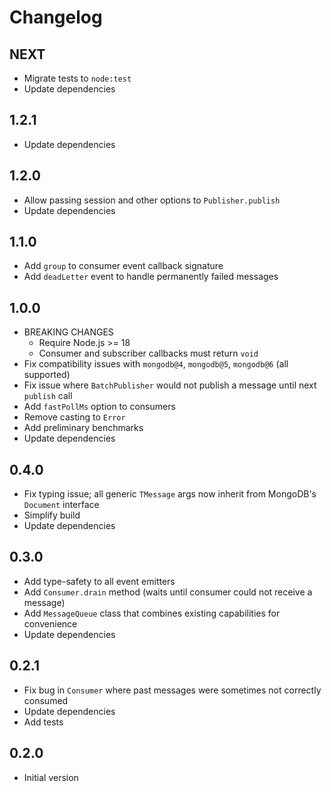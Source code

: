 # Changelog

## NEXT

- Migrate tests to `node:test`
- Update dependencies

## 1.2.1

- Update dependencies

## 1.2.0

- Allow passing session and other options to `Publisher.publish`
- Update dependencies

## 1.1.0

- Add `group` to consumer event callback signature
- Add `deadLetter` event to handle permanently failed messages

## 1.0.0

- BREAKING CHANGES
  - Require Node.js >= 18
  - Consumer and subscriber callbacks must return `void`
- Fix compatibility issues with `mongodb@4`, `mongodb@5`, `mongodb@6` (all supported)
- Fix issue where `BatchPublisher` would not publish a message until next `publish` call
- Add `fastPollMs` option to consumers
- Remove casting to `Error`
- Add preliminary benchmarks
- Update dependencies

## 0.4.0

- Fix typing issue; all generic `TMessage` args now inherit from MongoDB's `Document` interface
- Simplify build
- Update dependencies

## 0.3.0

- Add type-safety to all event emitters
- Add `Consumer.drain` method (waits until consumer could not receive a message)
- Add `MessageQueue` class that combines existing capabilities for convenience
- Update dependencies

## 0.2.1

- Fix bug in `Consumer` where past messages were sometimes not correctly consumed
- Update dependencies
- Add tests

## 0.2.0

- Initial version
